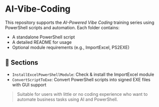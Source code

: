 # AI-Vibe-Coding

This repository supports the *AI-Powered Vibe Coding* training series using PowerShell scripts and automation. Each folder contains:

- A standalone PowerShell script
- A detailed README for usage
- Optional module requirements (e.g., ImportExcel, PS2EXE)

## 📁 Sections

- `InstallExcelPowerShellModule`: Check & install the ImportExcel module
- `ConvertScriptToExe`: Convert PowerShell scripts into signed EXE files with GUI support

> Suitable for users with little or no coding experience who want to automate business tasks using AI and PowerShell.

